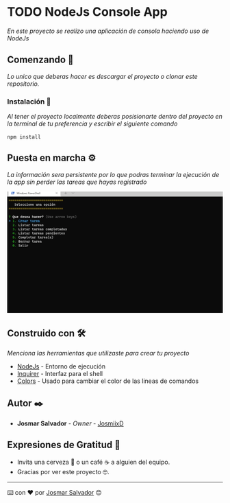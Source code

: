 # TODO NodeJs Console App

_En este proyecto se realizo una aplicación de consola haciendo uso de NodeJs_

## Comenzando 🚀

_Lo unico que deberas hacer es descargar el proyecto o clonar este repositorio._


### Instalación 🔧

_Al tener el proyecto localmente deberas posisionarte dentro del proyecto en la terminal de tu preferencia y escribir el siguiente comando_

```
npm install
```


## Puesta en marcha ⚙️

_La información sera persistente por lo que podras terminar la ejecución de la app sin perder las tareas que hayas registrado_


![Console Preview](https://github.com/JosmiixD/node-todo-console-app/blob/main/preview/todo-console-app.gif)


## Construido con 🛠️

_Menciona las herramientas que utilizaste para crear tu proyecto_

* [NodeJs](https://nodejs.org/es/) - Entorno de ejecución
* [Inquirer](https://www.npmjs.com/package/inquirer) - Interfaz para el shell
* [Colors](https://www.npmjs.com/package/colors) - Usado para cambiar el color de las lineas de comandos

## Autor ✒️

* **Josmar Salvador** - *Owner* - [JosmiixD](https://github.com/JosmiixD)


## Expresiones de Gratitud 🎁

* Invita una cerveza 🍺 o un café ☕ a alguien del equipo. 
* Gracias por ver este proyecto  🤓.



---
⌨️ con ❤️ por [Josmar Salvador](https://github.com/JosmiixD) 😊
